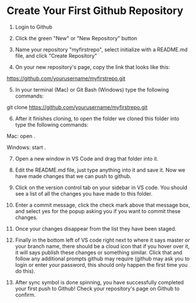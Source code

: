 # Create Your First Github Repository


1. Login to Github

2. Click the green "New" or "New Repository" button

3. Name your repository "myfirstrepo", select initialize  with a README.md file, and click "Create Repository"

4. On your new repository's page, copy the link that looks like this:

https://github.com/yourusername/myfirstrepo.git

5. In your terminal (Mac) or Git Bash (Windows) type the following commands:

git clone https://github.com/yourusername/myfirstrepo.git

6. After it finishes cloning, to open the folder we cloned this folder into type the following commands:

Mac: open .

Windows: start .

7. Open a new window in VS Code and drag that folder into it.

8. Edit the README.md file, just type anything into it and save it. Now we have made changes that we can push to github.

9. Click on the version control tab on your sidebar in VS code. You should see a list of all the changes you have made to this folder.

10. Enter a commit message, click the check mark above that message box, and select yes for the popup asking you if you want to commit these changes.

11. Once your changes disappear from the list they have been staged.

12. Finally in the bottom left of VS code right next to where it says master or your branch name, there should be a cloud icon that if you hover over it, it will says publish these changes or something similar. Click that and follow any additional prompts github may require (github may ask you to login or enter your password, this should only happen the first time you do this).

13. After sync symbol is done spinning, you have successfully completed your first push to Github! Check your repository's page on Github to confirm.